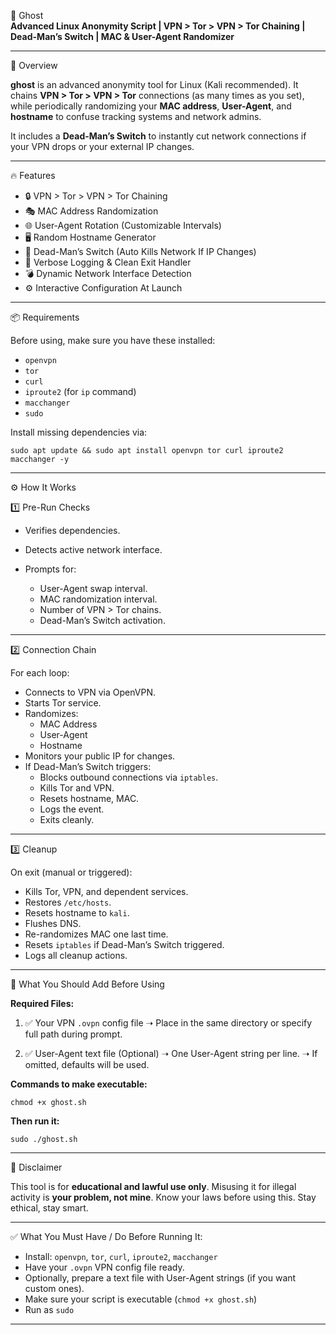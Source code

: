  👻 Ghost  
**Advanced Linux Anonymity Script | VPN > Tor > VPN > Tor Chaining | Dead-Man’s Switch | MAC & User-Agent Randomizer**

---

 📖 Overview

**ghost** is an advanced anonymity tool for Linux (Kali recommended). It chains **VPN > Tor > VPN > Tor** connections (as many times as you set), while periodically randomizing your **MAC address**, **User-Agent**, and **hostname** to confuse tracking systems and network admins.

It includes a **Dead-Man’s Switch** to instantly cut network connections if your VPN drops or your external IP changes.

---

 🔥 Features

- 🔒 VPN > Tor > VPN > Tor Chaining
- 🎭 MAC Address Randomization
- 🌐 User-Agent Rotation (Customizable Intervals)
- 🖥️ Random Hostname Generator
- 🚨 Dead-Man’s Switch (Auto Kills Network If IP Changes)
- 📝 Verbose Logging & Clean Exit Handler
- 💣 Dynamic Network Interface Detection
- ⚙️ Interactive Configuration At Launch

---

 📦 Requirements

Before using, make sure you have these installed:

- `openvpn`
- `tor`
- `curl`
- `iproute2` (for `ip` command)
- `macchanger`
- `sudo`

Install missing dependencies via:

```
sudo apt update && sudo apt install openvpn tor curl iproute2 macchanger -y
````

---

 ⚙️ How It Works

 1️⃣ Pre-Run Checks

* Verifies dependencies.
* Detects active network interface.
* Prompts for:

  * User-Agent swap interval.
  * MAC randomization interval.
  * Number of VPN > Tor chains.
  * Dead-Man’s Switch activation.

---

 2️⃣ Connection Chain

For each loop:

* Connects to VPN via OpenVPN.
* Starts Tor service.
* Randomizes:
  * MAC Address
  * User-Agent
  * Hostname
* Monitors your public IP for changes.
* If Dead-Man’s Switch triggers:
  * Blocks outbound connections via `iptables`.
  * Kills Tor and VPN.
  * Resets hostname, MAC.
  * Logs the event.
  * Exits cleanly.

---

 3️⃣ Cleanup

On exit (manual or triggered):

* Kills Tor, VPN, and dependent services.
* Restores `/etc/hosts`.
* Resets hostname to `kali`.
* Flushes DNS.
* Re-randomizes MAC one last time.
* Resets `iptables` if Dead-Man’s Switch triggered.
* Logs all cleanup actions.

---

 📝 What You Should Add Before Using

**Required Files:**

1. ✅ Your VPN `.ovpn` config file
   ➝ Place in the same directory or specify full path during prompt.

2. ✅ User-Agent text file (Optional)
   ➝ One User-Agent string per line.
   ➝ If omitted, defaults will be used.

**Commands to make executable:**

```
chmod +x ghost.sh
```

**Then run it:**

```
sudo ./ghost.sh
```
---

 🚨 Disclaimer

This tool is for **educational and lawful use only**. Misusing it for illegal activity is **your problem, not mine**. Know your laws before using this. Stay ethical, stay smart.

---

 ✅ What You Must Have / Do Before Running It:

- Install: `openvpn`, `tor`, `curl`, `iproute2`, `macchanger`
- Have your `.ovpn` VPN config file ready.
- Optionally, prepare a text file with User-Agent strings (if you want custom ones).
- Make sure your script is executable (`chmod +x ghost.sh`)
- Run as `sudo`

---
